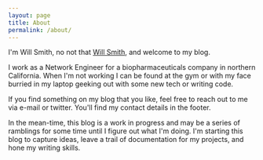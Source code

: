 ```yaml
---
layout: page
title: About
permalink: /about/
---
```


I'm Will Smith, no not that [Will Smith](https://en.wikipedia.org/wiki/Will_Smith),
and welcome to my blog.

I work as a Network Engineer for a biopharmaceuticals company in northern
California. When I'm not working I can be found at the gym or with my face burried
in my laptop geeking out with some new tech or writing code.

If you find something on my blog that you like, feel free to reach out to me
via e-mail or twitter. You'll find my contact details in the footer.

In the mean-time, this blog is a work in progress and may be a series of ramblings
for some time until I figure out what I'm doing. I'm starting this blog to
capture ideas, leave a trail of documentation for my projects, and hone my
writing skills.
